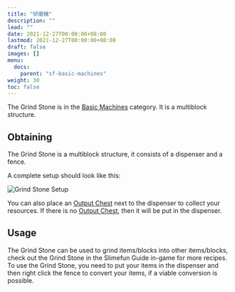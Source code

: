 ```yaml
---
title: "研磨機"
description: ""
lead: ""
date: 2021-12-27T00:00:00+08:00
lastmod: 2021-12-27T00:00:00+08:00
draft: false
images: []
menu: 
  docs:
    parent: "sf-basic-machines"
weight: 30
toc: false
---
```


The Grind Stone is in the [Basic Machines](/docs/slimefun/basic-machines) category. It is a multiblock structure.<br>

## Obtaining

The Grind Stone is a multiblock structure, it consists of a dispenser and a fence.<br>

A complete setup should look like this:

<img src="/slimefun-images/multiblock-grind-stone.png" alt="Grind Stone Setup">

You can also place an [Output Chest](/docs/slimefun/output-chest) next to the dispenser to collect your resources. If there is no [Output Chest](/docs/slimefun/output-chest), then it will be put in the dispenser.

## Usage

The Grind Stone can be used to grind items/blocks into other items/blocks, check out the Grind Stone in the Slimefun Guide in-game for more recipes.<br>
To use the Grind Stone, you need to put your items in the dispenser and then right click the fence to convert your items, if a viable conversion is possible.

